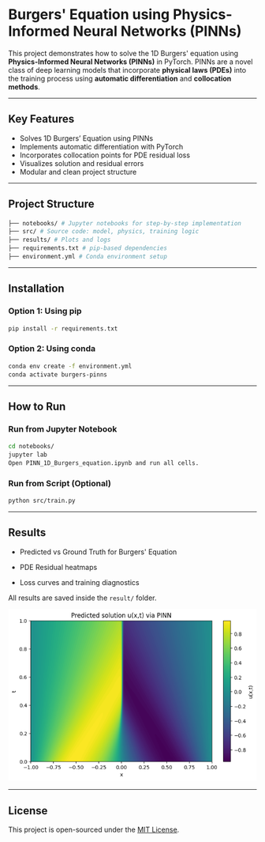 # Burgers' Equation using Physics-Informed Neural Networks (PINNs)

This project demonstrates how to solve the 1D Burgers' equation using **Physics-Informed Neural Networks (PINNs)** in PyTorch. PINNs are a novel class of deep learning models that incorporate **physical laws (PDEs)** into the training process using **automatic differentiation** and **collocation methods**.

---

## Key Features

- Solves 1D Burgers’ Equation using PINNs  
- Implements automatic differentiation with PyTorch  
- Incorporates collocation points for PDE residual loss  
- Visualizes solution and residual errors  
- Modular and clean project structure  

---

## Project Structure
```bash
├── notebooks/ # Jupyter notebooks for step-by-step implementation
├── src/ # Source code: model, physics, training logic
├── results/ # Plots and logs
├── requirements.txt # pip-based dependencies
├── environment.yml # Conda environment setup
```

---

## Installation

### Option 1: Using pip

```bash
pip install -r requirements.txt
```

### Option 2: Using conda

```bash
conda env create -f environment.yml
conda activate burgers-pinns
```

---

## How to Run

### Run from Jupyter Notebook

```bash
cd notebooks/
jupyter lab
Open PINN_1D_Burgers_equation.ipynb and run all cells.
```

### Run from Script (Optional)

```bash
python src/train.py
```

---

## Results

- Predicted vs Ground Truth for Burgers' Equation

- PDE Residual heatmaps

- Loss curves and training diagnostics

All results are saved inside the `result/` folder.

![](./result/solution.png)

---

## License
This project is open-sourced under the [MIT License](https://github.com/veydantkatyal/PINN-1D-burger-equation/blob/main/LICENSE).
